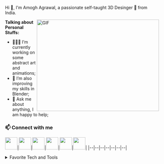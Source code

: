 Hi 👋, I'm Amogh Agrawal, a passionate self-taught 3D Desinger 🍩 from India.

<img align="right" alt="GIF" src="https://blog.advids.co/wp-content/uploads//2017/12/3d_test-min.gif" width="400" height="300" />
  
**Talking about Personal Stuffs:**

- 👨🏽‍💻 I’m currently working on some abstract art and animations;
- 🌱 I’m also improving my skills in Blender; 
- 💬 Ask me about anything, I am happy to help;

 ### 📫 Connect with me
 
<a href="https://tinyurl.com/BlenderThingsYT"><img src="https://cdns.iconmonstr.com/wp-content/assets/preview/2013/96/iconmonstr-youtube-6.png" width="40"></a>|<a href="https://twitter.com/AmoghAgrawal7"><img src="https://cdns.iconmonstr.com/wp-content/assets/preview/2012/96/iconmonstr-twitter-1.png" width="40"></a>|<a href="https://github.com/AmoghAgrawal"><img src="https://cdns.iconmonstr.com/wp-content/assets/preview/2012/96/iconmonstr-github-1.png" width="40"></a>|<a href="https://t.me/amoghagrawal"><img src="https://cdns.iconmonstr.com/wp-content/assets/preview/2012/96/iconmonstr-github-1.png" width="40"></a>|<a href="https://www.artstation.com/amoghagrawal"><img src="https://cdns.iconmonstr.com/wp-content/assets/preview/2012/96/iconmonstr-github-1.png" width="40"></a>|<a href="mailto:amogh.ggn@gmail.com"><img src="https://cdns.iconmonstr.com/wp-content/assets/preview/2018/96/iconmonstr-gmail-1.png" width="40"></a>|
|--|--|--|--|--|--|--|

<details>
<summary>Favorite Tech and Tools</summary>

> Tools, websites, and other things that I like to work with and visit for inspiration.

<table>
  <tr>
    <td align="center" width="96">
        <img src="Assets/html.gif" width="48" height="48" alt="Dribble" />
      </a>
      <br>Dribble
    </td>
    <td align="center" width="96">
        <img src="Assets/css.gif" width="48" height="48" alt="Pinterest" />
      </a>
      <br>Pinterest
    </td>
    <td align="center" width="96">
        <img src="Assets/vscode.webp" width="48" height="48" alt="Artstation" />
      </a>
      <br>Artstation
    </td>
    <td align="center" width="96">
        <img src="Assets/python.gif" width="48" height="48" alt="Youtube" />
      </a>
      <br>Youtube
    </td>
    </tr>
</table>
</details>

